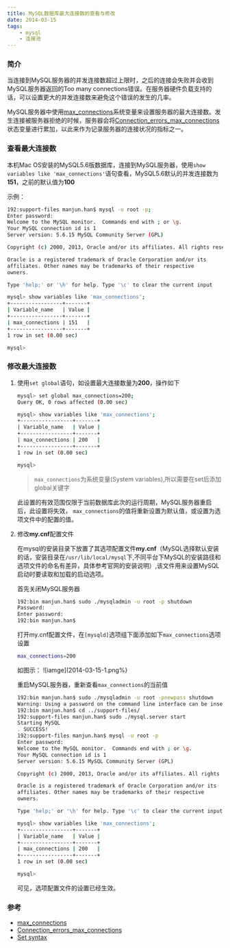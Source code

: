 ```yaml
---
title: MySQL数据库最大连接数的查看与修改
date: 2014-03-15
tags:
    - mysql
    - 连接池
---
```



### 简介

当连接到MySQL服务器的并发连接数超过上限时，之后的连接会失败并会收到MySQL服务器返回的Too many connections错误。在服务器硬件负载支持的话，可以设置更大的并发连接数来避免这个错误的发生的几率。

MySQL服务器中使用[max_connections](1)系统变量来设置服务器的最大连接数。发生连接被服务器拒绝的时候，服务器会将[Connection_errors_max_connections](2)状态变量进行累加，以此来作为记录服务器的连接状况的指标之一。

### 查看最大连接数

本机Mac OS安装的MySQL5.6版数据库，连接到MySQL服务器，使用`show variables like 'max_connections'`语句查看，MySQL5.6默认的并发连接数为**151**，之前的默认值为**100**

示例：
```sh
192:support-files manjun.han$ mysql -u root -p;
Enter password:
Welcome to the MySQL monitor.  Commands end with ; or \g.
Your MySQL connection id is 1
Server version: 5.6.15 MySQL Community Server (GPL)

Copyright (c) 2000, 2013, Oracle and/or its affiliates. All rights reserved.

Oracle is a registered trademark of Oracle Corporation and/or its
affiliates. Other names may be trademarks of their respective
owners.

Type 'help;' or '\h' for help. Type '\c' to clear the current input 	statement.

mysql> show variables like 'max_connections';
+-----------------+-------+
| Variable_name   | Value |
+-----------------+-------+
| max_connections | 151   |
+-----------------+-------+
1 row in set (0.00 sec)

mysql>
```
### 修改最大连接数

1. 使用`set global`语句，如设置最大连接数量为**200**，操作如下
    ```sh
    mysql> set global max_connections=200;
    Query OK, 0 rows affected (0.00 sec)

    mysql> show variables like 'max_connections';
    +-----------------+-------+
    | Variable_name   | Value |
    +-----------------+-------+
    | max_connections | 200   |
    +-----------------+-------+
    1 row in set (0.00 sec)

    mysql>
     ```
    >`max_connections`为系统变量(System variables),所以需要在set后添加global关键字

	此设置的有效范围仅限于当前数据库此次的运行周期，MySQL服务器重启后，此设置将失效，	`max_connections`的值将重新设置为默认值，或设置为选项文件中的配置的值。

2. 修改**my.cnf**配置文件

	在mysql的安装目录下放置了其选项配置文件**my.cnf**（MySQL选择默认安装的话，安装目录在`/usr/lib/local/mysql`下,不同平台下MySQL的安装路径和选项文件的命名有差异，具体参考官网的安装说明）,该文件用来设置MySQL启动时要读取和加载的启动选项。

	首先关闭MySQL服务器
    ```sh
    192:bin manjun.han$ sudo ./mysqladmin -u root -p shutdown
    Password:
    Enter password:
    192:bin manjun.han$
    ```
	打开my.cnf配置文件，在`[mysqld]`选项组下面添加如下`max_connections`选项设置
    ```sh
    max_connections=200
    ```
	如图示：
	![iamge](2014-03-15-1.png%}

	重启MySQL服务器，重新查看`max_connections`的当前值
	```sh
    192:bin manjun.han$ sudo ./mysqladmin -u root -pnewpass shutdown
    Warning: Using a password on the command line interface can be insecure.
    192:bin manjun.han$ cd ../support-files/
    192:support-files manjun.han$ sudo ./mysql.server start
    Starting MySQL
    . SUCCESS!
    192:support-files manjun.han$ mysql -u root -p
    Enter password:
    Welcome to the MySQL monitor.  Commands end with ; or \g.
    Your MySQL connection id is 1
    Server version: 5.6.15 MySQL Community Server (GPL)

    Copyright (c) 2000, 2013, Oracle and/or its affiliates. All rights reserved.

    Oracle is a registered trademark of Oracle Corporation and/or its
    affiliates. Other names may be trademarks of their respective
    owners.

    Type 'help;' or '\h' for help. Type '\c' to clear the current input 	statement.

    mysql> show variables like 'max_connections';
    +-----------------+-------+
    | Variable_name   | Value |
    +-----------------+-------+
    | max_connections | 200   |
    +-----------------+-------+
    1 row in set (0.00 sec)

    mysql>
    ```
	可见，选项配置文件的设置已经生效。

### 参考

+ [max_connections](1)
+ [Connection_errors_max_connections](2)
+ [Set syntax](http://dev.mysql.com/doc/refman/5.6/en/set-statement.html)

[1]: http://dev.mysql.com/doc/refman/5.6/en/server-system-variables.html#sysvar_max_connections
[2]: http://dev.mysql.com/doc/refman/5.6/en/server-status-variables.html#statvar_Connection_errors_max_connections

